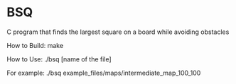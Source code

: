 # BSQ
C program that finds the largest square on a board while avoiding obstacles

How to Build:
make

How to Use:
./bsq [name of the file]

For example:
./bsq example_files/maps/intermediate_map_100_100
